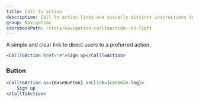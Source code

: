```yaml
---
title: Call to action
description: Call to action links are visually distinct instructions to users designed to provoke an immediate response using verbs such as 'call now' or 'find out more'.
group: Navigation
storybookPath: /story/navigation-calltoaction--on-light
---
```


A simple and clear link to direct users to a preferred action.

```jsx live
<CallToAction href="#">Sign up</CallToAction>
```

### Button

```jsx live
<CallToAction as={BaseButton} onClick={console.log}>
	Sign up
</CallToAction>
```
